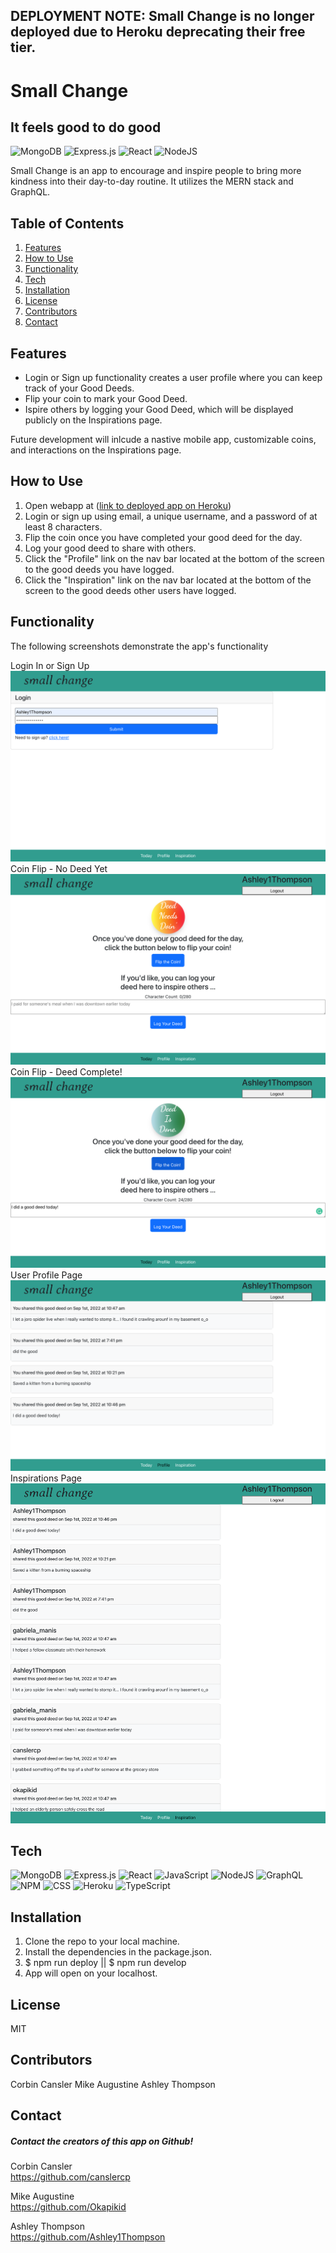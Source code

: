 ## DEPLOYMENT NOTE: Small Change is no longer deployed due to Heroku deprecating their free tier.
# Small Change
## It feels good to do good

![MongoDB](https://img.shields.io/badge/MongoDB-%234ea94b.svg?style=for-the-badge&logo=mongodb&logoColor=white) ![Express.js](https://img.shields.io/badge/express.js-%23404d59.svg?style=for-the-badge&logo=express&logoColor=%2361DAFB) ![React](https://img.shields.io/badge/react-%2320232a.svg?style=for-the-badge&logo=react&logoColor=%2361DAFB) ![NodeJS](https://img.shields.io/badge/node.js-6DA55F?style=for-the-badge&logo=node.js&logoColor=white) 


Small Change is an app to encourage and inspire people to bring more kindness into their day-to-day routine. It utilizes the MERN stack and GraphQL.


## Table of Contents
1. [Features](#Features)
2. [How to Use](#HowtoUse)
3. [Functionality](#Functionality)
4. [Tech](#Tech)
5. [Installation](#Installation)
6. [License](#License)
7. [Contributors](#Contributors)
8. [Contact](#Contact)

## Features

- Login or Sign up functionality creates a user profile where you can keep track of your Good Deeds.
- Flip your coin to mark your Good Deed.
- Ispire others by logging your Good Deed, which will be displayed publicly on the Inspirations page.

Future development will inlcude a nastive mobile app, customizable coins, and interactions on the Inspirations page.

## How to Use
1. Open webapp at ([link to deployed app on Heroku](https://smallchange-app.herokuapp.com/))
2. Login or sign up using email, a unique username, and a password of at least 8 characters.  
3. Flip the coin once you have completed your good deed for the day.
4. Log your good deed to share with others.
5. Click the "Profile" link on the nav bar located at the bottom of the screen to the good deeds you have logged.
6. Click the "Inspiration" link on the nav bar located at the bottom of the screen to the good deeds other users have logged. 

## Functionality
The following screenshots demonstrate the app's functionality

Login In or Sign Up
![Login](assets/loginsmallchange.png)
Coin Flip - No Deed Yet
![Coin Flip Not Done](assets/deedneedsdoin.png)
Coin Flip - Deed Complete!
![Coin Flip Done](assets/coinflip.png)
User Profile Page
![User Profile](assets/userprofilesmallchange.png)
Inspirations Page
![Inspirations](assets/inspirations.png)

## Tech
![MongoDB](https://img.shields.io/badge/MongoDB-%234ea94b.svg?style=for-the-badge&logo=mongodb&logoColor=white&style=plastic) ![Express.js](https://img.shields.io/badge/express.js-%23404d59.svg?style=for-the-badge&logo=express&logoColor=%2361DAFB&style=plastic) ![React](https://img.shields.io/badge/react-%2320232a.svg?style=for-the-badge&logo=react&logoColor=%2361DAFB&style=plastic) ![JavaScript](https://img.shields.io/badge/javascript-%23323330.svg?style=for-the-badge&logo=javascript&logoColor=%23F7DF1E&style=plastic) ![NodeJS](https://img.shields.io/badge/node.js-6DA55F?style=for-the-badge&logo=node.js&logoColor=white&style=plastic) ![GraphQL](https://img.shields.io/badge/-GraphQL-E10098?style=for-the-badge&logo=graphql&logoColor=white&style=plastic) ![NPM](https://img.shields.io/badge/NPM-%23000000.svg?style=for-the-badge&logo=npm&logoColor=white&style=plastic) ![CSS]( https://img.shields.io/badge/CSS3-1572B6?style=for-the-badge&logo=css3&logoColor=white&style=plastic)  ![Heroku](https://img.shields.io/badge/Heroku-430098?style=for-the-badge&logo=heroku&logoColor=white&style=plastic) ![TypeScript](https://img.shields.io/badge/typescript-%23007ACC.svg?style=for-the-badge&logo=typescript&logoColor=white&style=plastic)


## Installation

1. Clone the repo to your local machine. 
2. Install the dependencies in the package.json.
3. $ npm run deploy  ||  $ npm run develop
4. App will open on your localhost.


## License

MIT

## Contributors
Corbin Cansler
Mike Augustine
Ashley Thompson

## Contact
##### Contact the creators of this app on Github!

Corbin Cansler  
https://github.com/canslercp  

Mike Augustine  
https://github.com/Okapikid  

Ashley Thompson  
https://github.com/Ashley1Thompson
